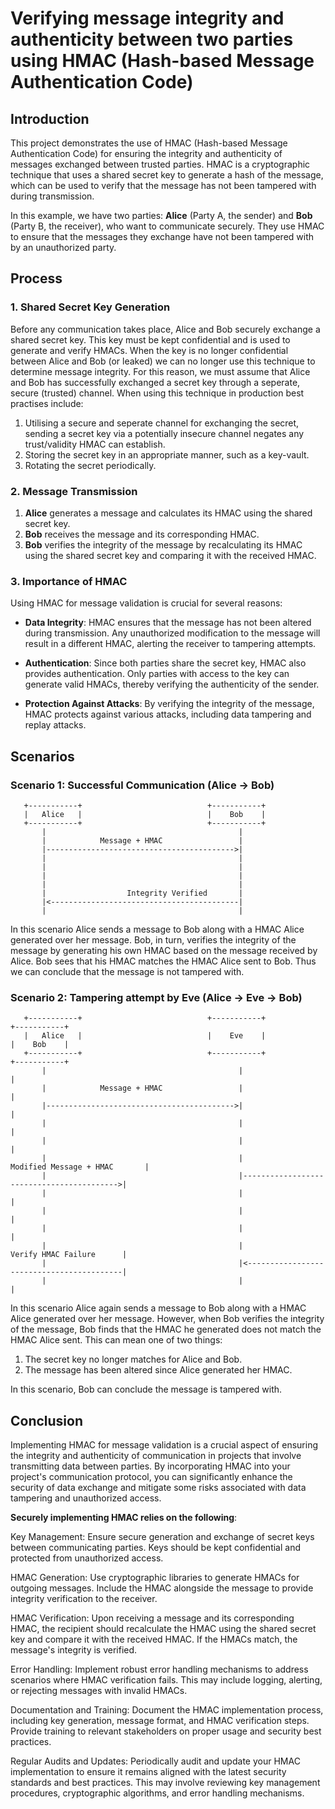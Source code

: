 # Verifying message integrity and authenticity between two parties using HMAC (Hash-based Message Authentication Code)
## Introduction
This project demonstrates the use of HMAC (Hash-based Message Authentication Code) for ensuring the integrity and authenticity of messages exchanged between trusted parties. HMAC is a cryptographic technique that uses a shared secret key to generate a hash of the message, which can be used to verify that the message has not been tampered with during transmission.

In this example, we have two parties: **Alice** (Party A, the sender) and **Bob** (Party B, the receiver), who want to communicate securely. They use HMAC to ensure that the messages they exchange have not been tampered with by an unauthorized party.

## Process

### 1. Shared Secret Key Generation

Before any communication takes place, Alice and Bob securely exchange a shared secret key. This key must be kept confidential and is used to generate and verify HMACs. When the key is no longer confidential between Alice and Bob (or leaked) we can no longer use this technique to determine message integrity. For this reason, we must assume that Alice and Bob has successfully exchanged a secret key through a seperate, secure (trusted) channel.
When using this technique in production best practises include:
1. Utilising a secure and seperate channel for exchanging the secret, sending a secret key via a potentially insecure channel negates any trust/validity HMAC can establish.
2. Storing the secret key in an appropriate manner, such as a key-vault.
3. Rotating the secret periodically.

### 2. Message Transmission

1. **Alice** generates a message and calculates its HMAC using the shared secret key.
2. **Bob** receives the message and its corresponding HMAC.
3. **Bob** verifies the integrity of the message by recalculating its HMAC using the shared secret key and comparing it with the received HMAC.

### 3. Importance of HMAC

Using HMAC for message validation is crucial for several reasons:

- **Data Integrity**: HMAC ensures that the message has not been altered during transmission. Any unauthorized modification to the message will result in a different HMAC, alerting the receiver to tampering attempts.
  
- **Authentication**: Since both parties share the secret key, HMAC also provides authentication. Only parties with access to the key can generate valid HMACs, thereby verifying the authenticity of the sender.
  
- **Protection Against Attacks**: By verifying the integrity of the message, HMAC protects against various attacks, including data tampering and replay attacks.

## Scenarios

### Scenario 1: Successful Communication (Alice -> Bob)
```
   +-----------+                            +-----------+
   |   Alice   |                            |    Bob    |
   +-----------+                            +-----------+
       |                                           |
       |            Message + HMAC                 |
       |------------------------------------------>|
       |                                           |
       |                                           |
       |                                           |
       |                                           |
       |                  Integrity Verified       |
       |<------------------------------------------|
       |                                           |
```
In this scenario Alice sends a message to Bob along with a HMAC Alice generated over her message. Bob, in turn, verifies the integrity of the message by generating his own HMAC based on the message received by Alice. Bob sees that his HMAC matches the HMAC Alice sent to Bob. Thus we can conclude that the message is not tampered with.


### Scenario 2: Tampering attempt by Eve (Alice -> Eve -> Bob)
```
   +-----------+                            +-----------+                            +-----------+
   |   Alice   |                            |    Eve    |                            |    Bob    |
   +-----------+                            +-----------+                            +-----------+
       |                                           |                                           |
       |            Message + HMAC                 |                                           |
       |------------------------------------------>|                                           |
       |                                           |                                           |
       |                                           |                                           |
       |                                           |             Modified Message + HMAC       |
       |                                           |------------------------------------------>|
       |                                           |                                           |
       |                                           |                                           |
       |                                           |                                           |
       |                                           |                  Verify HMAC Failure      |
       |                                           |<------------------------------------------|
       |                                           |                                           |
```
In this scenario Alice again sends a message to Bob along with a HMAC Alice generated over her message. However, when Bob verifies the integrity of the message, Bob finds that the HMAC he generated does not match the HMAC Alice sent. This can mean one of two things:
1. The secret key no longer matches for Alice and Bob.
2. The message has been altered since Alice generated her HMAC.

In this scenario, Bob can conclude the message is tampered with.


## Conclusion

Implementing HMAC for message validation is a crucial aspect of ensuring the integrity and authenticity of communication in projects that involve transmitting data between parties. By incorporating HMAC into your project's communication protocol, you can significantly enhance the security of data exchange and mitigate some risks associated with data tampering and unauthorized access.

**Securely implementing HMAC relies on the following**:

Key Management: Ensure secure generation and exchange of secret keys between communicating parties. Keys should be kept confidential and protected from unauthorized access.

HMAC Generation: Use cryptographic libraries to generate HMACs for outgoing messages. Include the HMAC alongside the message to provide integrity verification to the receiver.

HMAC Verification: Upon receiving a message and its corresponding HMAC, the recipient should recalculate the HMAC using the shared secret key and compare it with the received HMAC. If the HMACs match, the message's integrity is verified.

Error Handling: Implement robust error handling mechanisms to address scenarios where HMAC verification fails. This may include logging, alerting, or rejecting messages with invalid HMACs.

Documentation and Training: Document the HMAC implementation process, including key generation, message format, and HMAC verification steps. Provide training to relevant stakeholders on proper usage and security best practices.

Regular Audits and Updates: Periodically audit and update your HMAC implementation to ensure it remains aligned with the latest security standards and best practices. This may involve reviewing key management procedures, cryptographic algorithms, and error handling mechanisms.